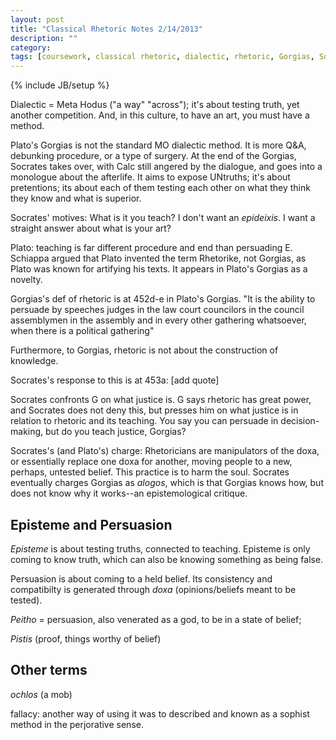 ```yaml
---
layout: post
title: "Classical Rhetoric Notes 2/14/2013"
description: ""
category: 
tags: [coursework, classical rhetoric, dialectic, rhetoric, Gorgias, Socrates]
---
```

{% include JB/setup %}

Dialectic = Meta Hodus ("a way" "across"); it's about testing truth, yet another competition. And, in this culture, to have an art, you must have a method.

Plato's Gorgias is not the standard MO dialectic method. It is more Q&A, debunking procedure, or a type of surgery. At the end of the Gorgias, Socrates takes over, with Calc still angered by the dialogue, and goes into a monologue about the afterlife. It aims to expose UNtruths; it's about pretentions; its about each of them testing each other on what they think they know and what is superior.

Socrates' motives: What is it you teach? I don't want an *epideixis*. I want a straight answer about what is your art?

Plato: teaching is far different procedure and end than persuading
E. Schiappa argued that Plato invented the term Rhetorike, not Gorgias, as Plato was known for artifying his texts. It appears in Plato's Gorgias as a novelty.

Gorgias's def of rhetoric is at 452d-e in Plato's Gorgias. "It is the ability to persuade by speeches judges in the law court councilors in the council assemblymen in the assembly and in every other gathering whatsoever, when there is a political gathering"

Furthermore, to Gorgias, rhetoric is not about the construction of knowledge.

Socrates's response to this is at 453a: [add quote]

Socrates confronts G on what justice is. G says rhetoric has great power, and Socrates does not deny this, but presses him on what justice is in relation to rhetoric and its teaching. You say you can persuade in decision-making, but do you teach justice, Gorgias?

Socrates's (and Plato's) charge: Rhetoricians are manipulators of the doxa, or essentially replace one doxa for another, moving people to a new, perhaps, untested belief. This practice is to harm the soul. Socrates eventually charges Gorgias as *alogos*, which is that Gorgias knows how, but does not know why it works--an epistemological critique.

## Episteme and Persuasion
*Episteme* is about testing truths, connected to teaching. Episteme is only coming to know truth, which can also be knowing something as being false.

Persuasion is about coming to a held belief. Its consistency and compatibilty is generated through *doxa* (opinions/beliefs meant to be tested). 

*Peitho* = persuasion, also venerated as a god, to be in a state of belief;

*Pistis* (proof, things worthy of belief)

## Other terms
*ochlos* (a mob)

fallacy: another way of using it was to described and known as a sophist method in the perjorative sense.
